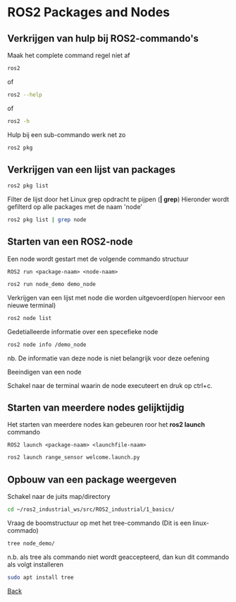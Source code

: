 # ROS2 Packages and Nodes



## Verkrijgen van hulp bij ROS2-commando's
Maak het complete command regel niet af 
```bash
ros2
```
of
```bash
ros2 --help
```
of
```bash
ros2 -h
```
Hulp bij een sub-commando werk net zo
```bash
ros2 pkg
```

## Verkrijgen van een lijst van packages
```bash
ros2 pkg list
```
Filter de lijst door het Linux grep opdracht te pijpen (**| grep**) Hieronder wordt gefilterd op alle packages met de naam 'node'
```bash
ros2 pkg list | grep node
```
## Starten van een ROS2-node
Een node wordt gestart met de volgende commando structuur
```
ROS2 run <package-naam> <node-naam>
```
```bash
ros2 run node_demo demo_node
```
Verkrijgen van een lijst met node die worden uitgevoerd(open hiervoor een nieuwe terminal)
```bash
ros2 node list
```
Gedetialleerde informatie over een specefieke node
```bash
ros2 node info /demo_node
```
nb. De informatie van deze node is niet belangrijk voor deze oefening

Beeindigen van een node

Schakel naar de terminal waarin de node executeert en druk op ctrl+c.

## Starten van meerdere nodes gelijktijdig
Het starten van meerdere nodes kan gebeuren roor het **ros2 launch** commando
```
ROS2 launch <package-naam> <launchfile-naam>
```
```bash
ros2 launch range_sensor welcome.launch.py
```
## Opbouw van een package weergeven

Schakel naar de juits map/directory
```bash
cd ~/ros2_industrial_ws/src/ROS2_industrial/1_basics/
```
Vraag de boomstructuur op met het tree-commando (Dit is een linux-commado)

```bash
tree node_demo/
```
n.b. als tree als commando niet wordt geaccepteerd, dan kun dit commando als volgt installeren
```bash
sudo apt install tree
```

[Back](../README.md)
